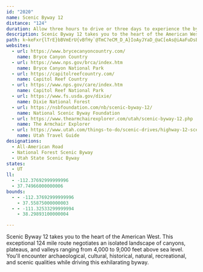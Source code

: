 ```yaml
---
id: "2020"
name: Scenic Byway 12
distance: "124"
duration: Allow three hours to drive or three days to experience the byway.
description: Scenic Byway 12 takes you to the heart of the American West. This exceptional 124-mile route negotiates an isolated landscape of canyons, plateaus, and valleys ranging from 4,000 to 9,000 feet above sea level. You'll encounter archaeological, cultural, historical, natural, recreational, and scenic qualities while driving this exhilarating byway.
path: k~keFxr{lTrE}bBVmErU{vBfHy`@TmC?eCM_D_A}IoAyJYaD_@aC[eAs@iAaFuDsBeCsAgCq@uBg@iCAaA@yBb@uCn@eBdFoIxB}EnBcHZsBLqAHgEGeBWuCq@mEAeBJgBR}@rBiHRwAJiBEmBOeAsAgFUyBNuJIqBi@uDEeA?gAHw@p@sCn@y@fAg@vIwAlCmBnAaB~@qCXsANeANcEl@iCx@sAhCcCt@kAr@eBlAsExBoEt@eBb@sBNqAx@wLz@eDfG}LlCmEvGiMlAkCjBsH|AuD`FaGnAwBh@{B^_DJ_HNcC\qB~A{Ex@wAfAkA|HkGx@oAvEoIxAmBnA_A`HuCbAw@bDsDtCuEb@cAx@{Ct@aH`Dmd@xBk^vJoxAbAaIbAkGjLil@f]ecBrA{ElAiDbFcM~C_GjV{^vFmJbDaH~AgE~B{HvAeGrAiIx@_Ij`@wnE~@gH|@cFnByI~^mlA`B{E|Lc[tCuKlCgGn@gCT_CBmBsAsHUsIcB{H}@cIq@kEgEaRMu@GqCNoBx@mCbBgChBqAvLmDbCMvBF|Ex@tBG`KeFhBe@jCBrIhBfBHz@QlB_AdKgKz@s@bAa@~@WrCMbEZ`GdArBM|Aq@bCgBhCwArAmAt@gAvDsJXaATqAHaBEyBYgBwBsGSmAGyAFmBR_Bl@mBh@eAdDsD`DsCxEmF|AmB|FoSfVip@rBmEtBwCfC{BfFqDxCmApLoClCc@vEMrKx@lb@jE|GLlyAe@nAa@lAu@vHkQh@y@dAy@hBaA~OeDdBq@pCeBx@{@dBgClAmDx@_E`Igs@~@oDhAsBrCkC|HoF`EqBbCa@rDKfH?nOXrDVdp@vGvEDxD[bB_@rDwA|BmAfFmEtLgL`Ae@pA[|JsAhUgB~^ZrQ^hAAtAQv@Q~Ao@hCkB|ByCbC{F~CsItKk[n@_CvBaLnGoo@jBwNtA_IbVmhA\cB`@uDA{DSkBi@kDeBsCkHkK_AkBmByF_@_Bs@oDo@aGUkIh@gbBcAsCm@cAy@g@u@YwHeBePoEezC}w@aHqBcBy@oDuCmAsAsA_CcZaq@gF{LwBmGa@mBSmBO}CCoDRyEx@aFzn@muBbCgMdLez@PeCE{Di@mCUm@_AsB}EyHi@mAo@eCaB{Je@_BcBaDmDaFiDsDsE{C}YkO}BaCiAkCc@uBo@cS_@wC_@gA{L_R{GqOqOy`@}AiDcCmDyAkAiBaAgGeC}GgDg@_@{@y@g@y@y@yBe@_CI_BBgCbDo\H{BCaCUwC_@oCi_@azAeB}KUwEFoDv@uOCyFi@uEiGcX_@gCaAuNa@eCYq@_AyAqD{CsCmBuBaA}AeAgGeFiDaCmCkAmD{Bu@y@q@}A[mAo@sA]W_B{@oA_@sF_AwAg@gIyDi@e@Ua@Eq@JuCS{@[a@}@SuAEy@d@cB~Ee@r@iM`DmGr@}RxAsEPeCQmEqAsCsAsb@g^w]kYgCkBgFyC{YuKqn@qT{BkBgBmBcCkEsHwQcA{BsA_CmqBigD}BgDcCmCcDmC_CwAgBm@exAma@qEkBsHeEcCaBuN}MyBqAcQoIyCsBcB}AyBoCaCeFaLyXcB_H}EsZ}Fa]sCiKcYwu@uNw^}C{LgAaHa@yEO{Id@cW_@{Jy@mNy@eH_AcEmCcJwDgJ_EaLc@sBc@sDBmFn@mEr@gChEaHr@_Ch@iHNkIIoEOcBcBkIyCyJgAgC{ByCcDyCqHyC{GyAoBu@aF_CeOkI}IsDkIaB}a@}VsCsCkAsB_@mAmEcTo@{DwC_OaJy\_@kBmA_[UyDo@uGi@eD_A{EyB_JaFgMu@uCkG_\u@_DgDiMgIoVi@kDb@yRWoNa@gKm@gFwHoVu@{CiBuQgC{Oe@{GEqBN}TY{F_@_CqEcNc@qB[_DSmZHgGRqATqAlA{ClIoNlDsG`LkVfI}Qb@qBJoB^elAVwCxAmDj@{@fGsGlCgDx@sAtBuEpAyDbD{LhBgIrBsHtCuJ|Pk^~Ow[vEoHtA}A|BgBnp@me@pMaLfHiHnEsFvByElAgDfZ_aA~CwGfd@qv@hIoM`DkGnCqHfEaSXmDDsGOmDSsAqAaGm@mBcAqBoA{Byv@yjAyu@qjA}EaLoB{FgDcMoB{M]aEUyG}EoyA_@qOi@{MS_IRmo@TuBZ_AjAyA~@m@|EcAhBy@t@aAlBmEhAkAxAU|@?hAXdB~@lAXx@Dz@KzJmBbAcAh@aAHa@CqAOwAgGa]u@_A}@Ku@R_Al@s@n@c@l@Or@RxEOzBcCxJ_@Ri@E_@[Wk@KsDOkAo@sBgAuAyRuQe@o@[{@CeAHmAd@sAlBmCNy@Ck@Ug@e@W{BMa@SOWsBuImAyDcEoJ}DgGaGkGyCoCeCkB{Y{Pys@ga@gHeEi@e@s@{Aq@sDg@aA{@y@aCwAk@m@Uy@C}AZcE|E{OHeBQgAiB{DgAqBoAaBgAQ{@@sAVcC`Ck@pAyAxFaDvJ_@h@u@ZqHkB}E{A_AFs@Vs@Ei@SoA{AYQ[Cc@PaC~CaARgGaA_McDeA_@kEwCe@u@oAoCc@g@u@]}Bg@eACgB\iAD_AWwGiGcBk@aGsAu@_@}@wAeAcAiDeCi@ScACgBVk@M_@[]{@a@oKOkBi@aB_@YqEmAeAe@gBkBi@Y}DaAmIkAwB_@YSq@m@m@qAU_AMqAFgBPgALeBMmA[y@cCgDmByAi@Wu@EiAJs@R_UlNm@l@wIhLiCpCwBdF{@vAy@n@kE`AkAd@}RrL}HpDcAViBFwA[iAgAcDwEu@m@yAs@_C]mAHqFlBuAr@aH~A}CjAoC~AaJdImBpB_B`AmBbAqLzD}AdAiG~G}AvC_@d@e@d@aCbAeAx@Y^_A|BY\wDXuAr@gBvAuBb@uEh@oB~@y@r@_E`GgFnI{CdGu@x@}Az@eBp@aMfD}EfCsC|BoP|Kmu@`i@}GjEkF~B}[jKcD|AyCdCwBhCeBdDoQ`_@uXhe@uA`ByB~AsBx@qCf@_h@lB}@IgH_C_AI_APYLaChCk@\sB~@s@Ae@Y_@g@_@yAYk@i@e@wDw@i@i@O]KgAN}An@sBbAyAdBoAx@eA`CgHrA_CdAkAvGiE`GmFXm@Je@HeB_@gBYc@kIcG_DmBgA_@sAJuElBaElByExCaBCoBg@}@k@a@a@Ys@s@eCyDgc@i@mEY_Ae@}@cAgAsFsBcByAs@{A]cBFkQG{o@G_AYy@y@y@_@KmAKkLByFcA}CS{JEgd@HcGRkc@lCgARsGlB}e@hPiCbAqHpFcDdAwEjAcC^{Jd@eBRia@nJcCDiAKkMgBiEEaBHoDh@id@tMgF|@{Hj@gJUsDa@cGqAqDgAo`@}NiCy@oASkj@iB{k@{Aw^s@_Cc@wGsCmB[iAD}U`CoBJc@Ey@_@UY]s@KaBNoA^u@b@_@x@YbCSnAo@jAcBf@qBTuHXeBn@sAtAqB`@oADqBY{C]sCg@_B}DuGgAkAuBeAoIeDgI{Bk@WcAaAe@y@c@gBo@yLS_By@uBiA_BmKuLwB{BiEmDcAiAi@y@i@sAoAiEwAqB{@u@sBw@iBMgEN_CYaAi@uAeBm@yAW}AqCeRKsA?gAJkArCgNv@eBlFiI~@mB^kB@yBKaAe@}AcCuGs@sAo@y@kEmCu@m@i@y@k@cBO{BJ}WEm@]gBkB}FWsB?aALgB~@sIHmAEkASqA_@aAm@aAuMaQe@aAO_ACeB`@gBjDeFh@aAX_AbAuHCkBUyAcFiQm@mCGeCJmKEcBO}@o@aCcDyHa@s@{AyAcQ{JyAeAe@s@i@wA_BoGg@aAo@k@k@]wCo@sBEeBRqA?uAMoAY}@y@o@mBe@}@gBkBeAc@qCe@i@SqAcAc@g@_@y@o@wBMmAA}FIwA}AgGe@{Dg@iBu@oAiAy@gHeC_Dg@sAyAyAwEwBwE_DgEo@eBg@gC}BcGuAkMcAkG{@uByA_Bko@uX{DoB_AQiAGu@Lg@PaPnLm@P_AFoACo@IsMqDeAm@_B_Bo@gAmBwEc@i@uAeAsASs@?y@R_CjAoBfBkDbEeBjA}Bx@mE\iBz@iAVoNYyA`@cEpBqIfB_ALcBAsCi@iAAyCr@sBv@{D`Dy@~@_@dAElAh@xDHbBChBOfBe@fBgCdEs@`C_@l@i@j@wGrE_A^{@JwPr@oI~BsNhC[?cAM}@_@sEmEsH_H}@o@i@SsBOsA\_Aj@oBfBy@lBm@dCYxBB|Dc@rDq@~KOp@S`@o@d@i@Ls@?y@[}BkBe@W_ASyAPwDtByB|Ae@r@}@`DU`@y@j@gBEcGm@oAa@_@YkEwF{@yAmD}HgDkIo@gAsBmBwDgBe@q@o@sB_@y@i@m@oA]iL{@eCmAy@Q_@@qA^iAdAoArBuBfEs@|@u@Zy@Jm@Gu@YaAeAmE{N{AmEgAgA_C}Ac@g@a@qAGy@FgCz@iM[_Bs@sAuAy@y@Mm@DeAf@cCzB}@RmADiDcAk@EsAHcAAmDk@mD{@cB_BaAgBm@sAk@cDcAyBy@cAs@k@}Ae@{ADc@Rs@j@kAxAs@tAsExLwBlCyAdAmAf@oAXcCLeAGmAk@[a@o@yAm@k@i@WmGy@sGmBaAA_DJ}DEe@Ky@m@}DwEy@[cACmBb@{QzGsDfAcANsNl@w@QeMsEwBM}FFy@Go@YwGuEcAWeADy@`@m@p@Qd@gBlI_DbIaC~Gk@x@YN_A\sAKsCgByAGs@Li@^uAdB]T_Dp@qDd@yADyFiAmBGyAZyBvAcAZqDGu@Do@PqJfGmBLsCg@uAL{JhHmFpCs@j@eHzLg@lBs@`He@fAc@r@YV}Ap@iFl@w@R{@d@gKzIgB~@k@LoHj@cAl@oCxCcAr@iAd@[JiA?iAQyAg@mAKy@LcAr@yGrIwCnC_B^uGOeAXcGzEyA~AwCfE_BdAsAr@_AXcCFgBE{A]mCqA_NsHoAk@yA[_AEaBJ{QbFiBDw@GgGgBiGw@o@_@qDuDoBeAoNgDuIeDeEy@qFBaMr@mD`@iCj@m@@eAMs`@oQuAaA}GmHcBsAgA_@uAMiACo@LgBr@kA|@wW~UcCjDo@dBm@rCYlBElFx@d[EzAo@bD}@~A}HhJyBxCgB~CeM|XgLr]mBlEoS~^oAdBqCdCsCz@iCDgCKiHJgEm@_B?eY|DgLjDyCd@}BScXsKuCu@yBc@_GYaFg@w[qGiBGmBVsS`EuBr@kBlAaSh^mDtFyMpPuOrS_BzCkDxHq@rC}AnK[xAcArC_AjBi@l@i@L}DBwBKiYeE}@Be@LiC~AoOhLiBrBeJbNiAvAu@l@cBz@eGhB_EN
websites:
  - url: https://www.brycecanyoncountry.com/
    name: Bryce Canyon Country
  - url: https://www.nps.gov/brca/index.htm
    name: Bryce Canyon National Park
  - url: https://capitolreefcountry.com/
    name: Capitol Reef Country
  - url: https://www.nps.gov/care/index.htm
    name: Capitol Reef National Park
  - url: https://www.fs.usda.gov/dixie/
    name: Dixie National Forest
  - url: https://nsbfoundation.com/nb/scenic-byway-12/
    name: National Scenic Byway Foundation
  - url: https://www.thearmchairexplorer.com/utah/scenic-byway-12.php
    name: The Armchair Explorer
  - url: https://www.utah.com/things-to-do/scenic-drives/highway-12-scenic-byway/
    name: Utah Travel Guide
designations:
  - All-American Road
  - National Forest Scenic Byway
  - Utah State Scenic Byway
states:
  - UT
ll:
  - -112.37692999999996
  - 37.74966000000006
bounds:
  - - -112.37692999999996
    - 37.55875000000003
  - - -111.32533299999994
    - 38.29893100000004

---
```


Scenic Byway 12 takes you to the heart of the American West. This exceptional 124 mile route negotiates an isolated landscape of canyons, plateaus, and valleys ranging from 4,000 to 9,000 feet above sea level. You'll encounter archaeological, cultural, historical, natural, recreational, and scenic qualities while driving this exhilarating byway.
